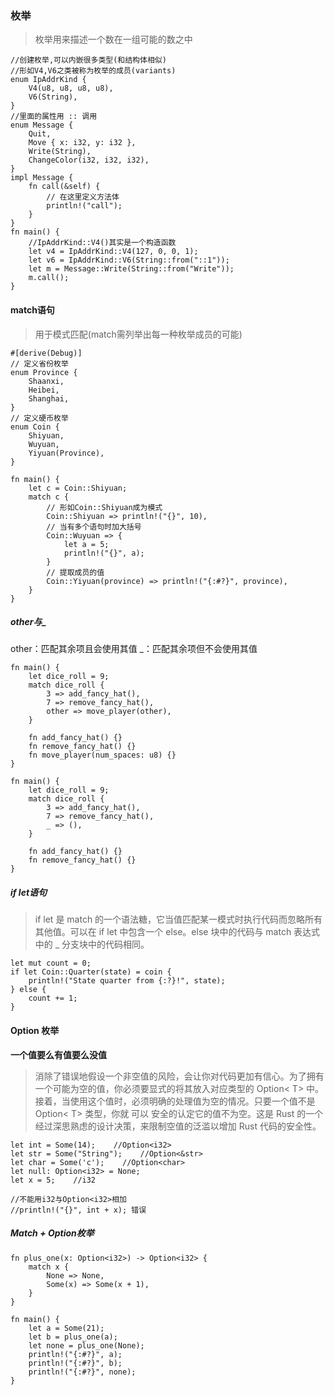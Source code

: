 ### 枚举
> 枚举用来描述一个数在一组可能的数之中

    //创建枚举,可以内嵌很多类型(和结构体相似)
    //形如V4,V6之类被称为枚举的成员(variants)
    enum IpAddrKind {
        V4(u8, u8, u8, u8),
        V6(String),
    }
    //里面的属性用 :: 调用
    enum Message {
        Quit,
        Move { x: i32, y: i32 },
        Write(String),
        ChangeColor(i32, i32, i32),
    }
    impl Message {
        fn call(&self) {
            // 在这里定义方法体
            println!("call");
        }
    }
    fn main() {
        //IpAddrKind::V4()其实是一个构造函数
        let v4 = IpAddrKind::V4(127, 0, 0, 1);
        let v6 = IpAddrKind::V6(String::from("::1"));
        let m = Message::Write(String::from("Write"));
        m.call();
    }
#### match语句
> 用于模式匹配(match需列举出每一种枚举成员的可能)

    #[derive(Debug)]
    // 定义省份枚举
    enum Province {
        Shaanxi,
        Heibei,
        Shanghai,
    }
    // 定义硬币枚举
    enum Coin {
        Shiyuan,
        Wuyuan,
        Yiyuan(Province),
    }

    fn main() {
        let c = Coin::Shiyuan;
        match c {
            // 形如Coin::Shiyuan成为模式
            Coin::Shiyuan => println!("{}", 10),
            // 当有多个语句时加大括号
            Coin::Wuyuan => {
                let a = 5;
                println!("{}", a);
            }
            // 提取成员的值
            Coin::Yiyuan(province) => println!("{:#?}", province),
        }
    }
##### other与_
other：匹配其余项且会使用其值
_：匹配其余项但不会使用其值

    fn main() {
        let dice_roll = 9;
        match dice_roll {
            3 => add_fancy_hat(),
            7 => remove_fancy_hat(),
            other => move_player(other),
        }

        fn add_fancy_hat() {}
        fn remove_fancy_hat() {}
        fn move_player(num_spaces: u8) {}
    }

    fn main() {
        let dice_roll = 9;
        match dice_roll {
            3 => add_fancy_hat(),
            7 => remove_fancy_hat(),
            _ => (),
        }

        fn add_fancy_hat() {}
        fn remove_fancy_hat() {}
    }
##### if let语句
> if let 是 match 的一个语法糖，它当值匹配某一模式时执行代码而忽略所有其他值。可以在 if let 中包含一个 else。else 块中的代码与 match 表达式中的 _ 分支块中的代码相同。

    let mut count = 0;
    if let Coin::Quarter(state) = coin {
        println!("State quarter from {:?}!", state);
    } else {
        count += 1;
    }

#### Option 枚举
**一个值要么有值要么没值**
> 消除了错误地假设一个非空值的风险，会让你对代码更加有信心。为了拥有一个可能为空的值，你必须要显式的将其放入对应类型的 Option< T> 中。接着，当使用这个值时，必须明确的处理值为空的情况。只要一个值不是 Option< T> 类型，你就 可以 安全的认定它的值不为空。这是 Rust 的一个经过深思熟虑的设计决策，来限制空值的泛滥以增加 Rust 代码的安全性。

    let int = Some(14);    //Option<i32>
    let str = Some("String");    //Option<&str>
    let char = Some('c');    //Option<char>
    let null: Option<i32> = None;
    let x = 5;    //i32

    //不能用i32与Option<i32>相加
    //println!("{}", int + x); 错误

##### Match + Option枚举

    fn plus_one(x: Option<i32>) -> Option<i32> {
        match x {
            None => None,
            Some(x) => Some(x + 1),
        }
    }

    fn main() {
        let a = Some(21);
        let b = plus_one(a);
        let none = plus_one(None);
        println!("{:#?}", a);
        println!("{:#?}", b);
        println!("{:#?}", none);
    }